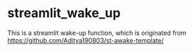 # streamlit_wake_up
This is a streamlit wake-up function, which is originated from https://github.com/Aditya190803/st-awake-template/
